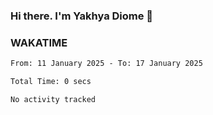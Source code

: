 ### Hi there. I'm Yakhya Diome 👋

### WAKATIME
<!--START_SECTION:waka-->

```txt
From: 11 January 2025 - To: 17 January 2025

Total Time: 0 secs

No activity tracked
```

<!--END_SECTION:waka-->
